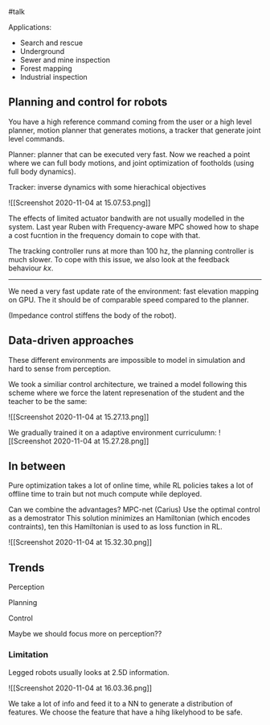 #talk 

Applications:
- Search and rescue
- Underground
- Sewer and mine inspection
- Forest mapping 
- Industrial inspection

## Planning and control for robots
You have a high reference command coming from the user or a high level planner, motion planner that generates motions, a tracker that generate joint level commands. 

Planner: planner that can be executed very fast. Now we reached a point where we can full body motions, and joint optimization of footholds (using full body dynamics).

Tracker: inverse dynamics with some hierachical objectives

![[Screenshot 2020-11-04 at 15.07.53.png]]

The effects of limited actuator bandwith are not usually modelled in the system. Last year Ruben with Frequency-aware MPC showed how to shape a cost fucntion in the frequency domain to cope with that. 

The tracking controller runs at more than 100 hz, the planning controller is much slower. To cope with this issue, we also look at the feedback behaviour $k x$. 

---
We need a very fast update rate of the environment: fast elevation mapping on GPU. The it should be of comparable speed compared to the planner. 

(Impedance control stiffens the body of the robot).

## Data-driven approaches 
These different environments are impossible to model in simulation and hard to sense from perception. 

We took a similiar control architecture, we trained a model following this scheme where we force the latent represenation of the student and the teacher to be the same:

![[Screenshot 2020-11-04 at 15.27.13.png]]

We gradually trained it on a adaptive environment curriculumn:
![[Screenshot 2020-11-04 at 15.27.28.png]]

## In between 
Pure optimization takes a lot of online time, while RL policies takes a lot of offline time to train but not much compute while deployed. 

Can we combine the advantages?
MPC-net (Carius)
Use the optimal control as a demostrator
This solution minimizes an Hamiltonian (which encodes contraints), ten this Hamiltonian is used to as loss function in RL.

![[Screenshot 2020-11-04 at 15.32.30.png]]

## Trends

Perception

Planning

Control

Maybe we should focus more on perception??

### Limitation

Legged robots usually looks at 2.5D information. 

![[Screenshot 2020-11-04 at 16.03.36.png]]

We take a lot of info and feed it to a NN to generate a distribution of features. We choose the feature that have a hihg likelyhood to be safe. 